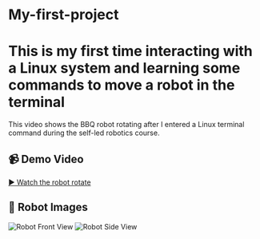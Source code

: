 # My-first-project

# This is my first time interacting with a Linux system and learning some commands to move a robot in the terminal

This video shows the BBQ robot rotating after I entered a Linux terminal command during the self-led robotics course.

## 📹 Demo Video
[▶ Watch the robot rotate](https://drive.google.com/file/d/1T3gN6EGPMApLp_8d9TRcqw3m-aX5Gxgp/view?usp=sharing)

## 📸 Robot Images
![Robot Front View](https://github.com/Ggeorge99/my-first-project/commit/69239098b1974d9c46a6789e0a54b4dd402fc00a)
![Robot Side View](https://github.com/Ggeorge99/my-first-project/commit/8cf38f62bc554d5e44dd5ebc4d1ed5db7fa96346)
